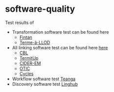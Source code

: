 # software-quality


Test results of 

- Transformation software test can be found here
  - [Fintan](https://github.com/Pret-a-LLOD/software-quality-evaluation/tree/main/Fintan) 
  - [Terme-à-LLOD](https://github.com/Pret-a-LLOD/software-quality-evaluation/tree/main/Term-a-llod) 
- All linking software test can be found here [here](https://github.com/Pret-a-LLOD/software-quality-evaluation/tree/main/linking-software)
  - [CBL](https://github.com/Pret-a-LLOD/software-quality-evaluation/tree/main/linking-software/CBL) 
  - [TermitUp](https://github.com/Pret-a-LLOD/software-quality-evaluation/tree/main/linking-software/TermitUp) 
  - [CIDER-EM](https://github.com/Pret-a-LLOD/software-quality-evaluation/tree/main/linking-software/CIDER-EM) 
  - [OTIC](https://github.com/Pret-a-LLOD/software-quality-evaluation/tree/main/linking-software/OTIC) 
  - [Cycles](https://github.com/Pret-a-LLOD/software-quality-evaluation/tree/main/linking-software/Cycles) 
- Workflow software test [Teanga](https://github.com/Pret-a-LLOD/software-quality-evaluation/tree/main/Teanga) 
- Discovery software test [Linghub](https://github.com/Pret-a-LLOD/software-quality-evaluation/tree/main/Linghub) 



